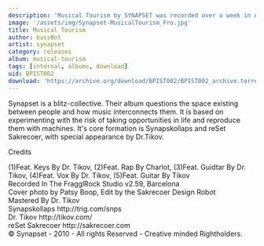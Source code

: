 ```yaml
---
description: 'Musical Tourism by SYNAPSET was recorded over a week in April 2010 by Synapskollaps and reSet Sakrecoer.'
image: '/assets/img/Synapset-MusicalTourism_Fro.jpg'
title: Musical Tourism
author: bassBot
artist: synapset
category: releases
album: musical-tourism
tags: [internal, albums, download]
uid: BPIST002
download: 'https://archive.org/download/BPIST002/BPIST002_archive.torrent'
---
```


Synapset is a blitz-collective. Their album questions the space existing between people and how music interconnects them. It is based on experimenting with the risk of taking opportunities in life and reproduce them with machines. It's core formation is Synapskollaps and reSet Sakrecoer, with special appearance by Dr.Tikov.

<p>Credits</p>
(1)Feat. Keys By Dr. Tikov, (2)Feat. Rap By Charlot, (3)Feat. Guidtar By Dr. Tikov, (4)Feat. Vox By Dr. Tikov, (5)Feat. Guitar By Tikov<br />Recorded In The FragglRock Studio v2.59, Barcelona<br />Cover photo by Patsy Boop, Edit by the Sakrecoer Design Robot<br />Mastered By Dr. Tikov<br />Synapskollaps http://trig.com/snps<br />Dr. Tikov http://tikov.com/<br />reSet Sakrecoer http://sakrecoer.com<br />© Synapset - 2010 - All rights Reserved - Creative minded Rightholders.